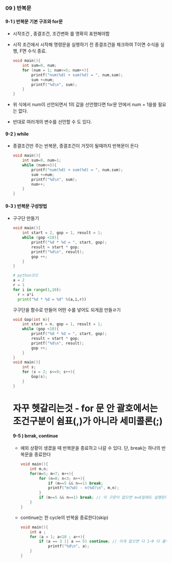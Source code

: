 ### 09 ) 반복문

#### 9-1 ) 반복문 기본 구조와 for문

- 시작조건 , 종결조건, 조건변화 를 명확히 표현해야함

- 시작 조건에서 시작해 명령문을 실행하기 전 종결조건을 체크하여 T이면 수식을 실행, F면 수식 종료.

  ```c
  void main(){
      int sum=0, num;
      for (num = 1; num<=5; num++){
          printf("num(%d) + sum(%d) = ", num,sum);
          sum +=num;
          printf("%d\n", sum);
      }
  }
  ```

- 위 식에서 num이 선언되면서 1의 값을 선언했다면 for문 안에서 num = 1을쓸 필요는 없다.

- 반대로 여러개의 변수를 선언할 수 도 있다.



#### 9-2 ) while

- 종결조건만 주는 반복문, 종결조건이 거짓이 될때까지 반복문이 돈다

  ```c
  void main(){
      int sum=0, num=1;
      while (num<=5){
          printf("num(%d) + sum(%d) = ", num,sum);
          sum +=num;
          printf("%d\n", sum);
          num++;
      }
  }
  ```

#### 9-3 ) 반복문 구성방법

- 구구단 만들기

  ```c
  void main(){
      int start = 2, gop = 1, result = 1;
      while (gop <10){
          printf("%d * %d = ", start, gop);
          result = start * gop;
          printf("%d\n", result);
          gop ++;
      }
  }
  ```

  ```python
  # python코드 
  a = 2
  r = 1
  for i in range(1,10):
  	r = a*i
  	print("%d * %d = %d" %(a,i,r))
  ```

  구구단을 함수로 만들어 어떤 수를 넣어도 되게끔 만들ㄹ기

  ```c
  void Gop(int n){
      int start = n, gop = 1, result = 1;
      while (gop <10){
          printf("%d * %d = ", start, gop);
          result = start * gop;
          printf("%d\n", result);
          gop ++;
      }
  }
  void main(){
      int s;
      for (s = 2; s<=9; s++){
          Gop(s);
      }    
  }
  ```

  # 자꾸 헷갈리는것 - for 문 안 괄호에서는 조건구분이 쉼표(,)가 아니라 세미콜론(;)

  #### 9-5 ) brrak, continue

  - 예외 상황이 생겼을 때 반복문을 종료하고 나갈 수 있다. 단, break는 하나의 반복문을 종료한다

    ```c
    void main(){
        int m,n;
        for(m=5; m<7; m++){
            for (n=0; n<3; n++){
                if (m==5 && n==1) break;
                printf("m(%d) - n(%d)\n", m,n);
            }
            if (m==5 && n==1) break; // 이 구문이 없으면 m=6일때도 실행된다.
        }
    }
    ```

  - continue는 한 cycle의 반복을 종료한다(skip)

    ```c
    void main(){
        int a ;
        for (a = 1; a<10 ; a++){
            if (a == 3 || a == 5) continue; // 이게 없으면 다 1~9 다 출력, 있으면 3,5는  스킵~
                printf("%d\n", a);        
        }
    }
    ```

    

  